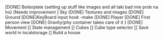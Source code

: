 [DONE] Boilerplate
{setting up stuff like images and all taki bad mie prob na ho}
[Needs improvement ] Sky
[DONE] Textures and images
[DONE] Ground
[DONE]KeyBoard input hook -make
[DONE] Player
[DONE] First person view
[DONE] Gravity{phy container takes care of it }
[DONE] Movement
[] State management
[] Cubes
[] Cube type selector
[] Save world in localstorage
[] Build a house
